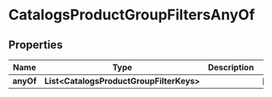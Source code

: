 

# CatalogsProductGroupFiltersAnyOf


## Properties

Name | Type | Description | Notes
------------ | ------------- | ------------- | -------------
**anyOf** | **List&lt;CatalogsProductGroupFilterKeys&gt;** |  |  [optional]



